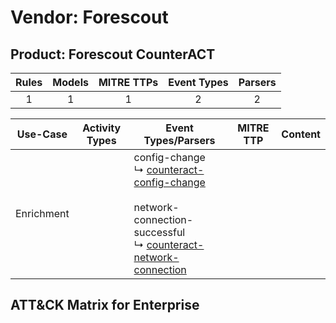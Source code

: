 Vendor: Forescout
=================
Product: Forescout CounterACT
-----------------------------
| Rules | Models | MITRE TTPs | Event Types | Parsers |
|:-----:|:------:|:----------:|:-----------:|:-------:|
|   1   |   1    |     1      |      2      |    2    |

|  Use-Case  | Activity Types | Event Types/Parsers                                                                                                                                                                                                                              | MITRE TTP | Content |
|:----------:| -------------- | ------------------------------------------------------------------------------------------------------------------------------------------------------------------------------------------------------------------------------------------------ | --------- | ------- |
| Enrichment | <ul></li></ul> |  config-change<br> ↳ [counteract-config-change](../Parsers/parserContent_counteract-config-change.md)<br><br> network-connection-successful<br> ↳ [counteract-network-connection](../Parsers/parserContent_counteract-network-connection.md)<br> |           |         |

ATT&CK Matrix for Enterprise
----------------------------
